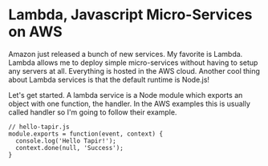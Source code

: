 # Lambda, Javascript Micro-Services on AWS

Amazon just released a bunch of new services. My favorite is Lambda.
Lambda allows me to deploy simple micro-services without having to setup any
servers at all. Everything is hosted in the AWS cloud. Another cool thing
about Lambda services is that the default runtime is Node.js!

Let's get started. A lambda service is a Node module which exports an object
with one function, the handler. In the AWS examples this is usually called
handler so I'm going to follow their example.

```
// hello-tapir.js
module.exports = function(event, context) {
  console.log('Hello Tapir!');
  context.done(null, 'Success');
}
```


